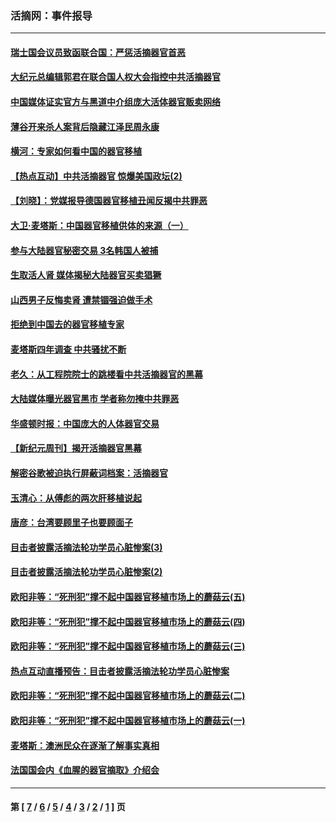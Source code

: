 ### 活摘网：事件报导
---
#### [瑞士国会议员致函联合国：严惩活摘器官首恶](../../pages/nf5877/n3691529.md) 
#### [大纪元总编辑郭君在联合国人权大会指控中共活摘器官](../../pages/nf5877/n3691146.md) 
#### [中国媒体证实官方与黑道中介组庞大活体器官贩卖网络](../../pages/nf5877/n3689263.md) 
#### [薄谷开来杀人案背后隐藏江泽民周永康](../../pages/nf5877/n3653543.md) 
#### [横河：专家如何看中国的器官移植](../../pages/nf5877/n3643941.md) 
#### [【热点互动】中共活摘器官 惊爆美国政坛(2)](../../pages/nf5877/n3641410.md) 
#### [【刘晓】：党媒报导德国器官移植丑闻反揭中共罪恶](../../pages/nf5877/n3640894.md) 
#### [大卫‧麦塔斯：中国器官移植供体的来源（一）](../../pages/nf5877/n3440424.md) 
#### [参与大陆器官秘密交易 3名韩国人被捕](../../pages/nf5877/n3436589.md) 
#### [生取活人肾 媒体揭秘大陆器官买卖猖獗](../../pages/nf5877/n3232398.md) 
#### [山西男子反悔卖肾 遭禁锢强迫做手术](../../pages/nf5877/n3168093.md) 
#### [拒绝到中国去的器官移植专家](../../pages/nf5877/n3122194.md) 
#### [麦塔斯四年调查  中共骚扰不断](../../pages/nf5877/n2928903.md) 
#### [老久：从工程院院士的跳楼看中共活摘器官的黑幕](../../pages/nf5877/n2919016.md) 
#### [大陆媒体曝光器官黑市 学者称勿掩中共罪恶](../../pages/nf5877/n2899245.md) 
#### [华盛顿时报：中国庞大的人体器官交易](../../pages/nf5877/n2889956.md) 
#### [【新纪元周刊】揭开活摘器官黑幕](../../pages/nf5877/n2881569.md) 
#### [解密谷歌被迫执行屏蔽词档案：活摘器官](../../pages/nf5877/n2859334.md) 
#### [玉清心：从傅彪的两次肝移植说起](../../pages/nf5877/n2778354.md) 
#### [唐彦：台湾要顾里子也要顾面子](../../pages/nf5877/n2762782.md) 
#### [目击者披露活摘法轮功学员心脏惨案(3)](../../pages/nf5877/n2758791.md) 
#### [目击者披露活摘法轮功学员心脏惨案(2)](../../pages/nf5877/n2757808.md) 
#### [欧阳非等：“死刑犯”撑不起中国器官移植市场上的蘑菇云(五)](../../pages/nf5877/n2757437.md) 
#### [欧阳非等：“死刑犯”撑不起中国器官移植市场上的蘑菇云(四)](../../pages/nf5877/n2756001.md) 
#### [欧阳非等：“死刑犯”撑不起中国器官移植市场上的蘑菇云(三)](../../pages/nf5877/n2754897.md) 
#### [热点互动直播预告：目击者披露活摘法轮功学员心脏惨案](../../pages/nf5877/n2753824.md) 
#### [欧阳非等：“死刑犯”撑不起中国器官移植市场上的蘑菇云(二)](../../pages/nf5877/n2752942.md) 
#### [欧阳非等：“死刑犯”撑不起中国器官移植市场上的蘑菇云(一)](../../pages/nf5877/n2752136.md) 
#### [麦塔斯：澳洲民众在逐渐了解事实真相](../../pages/nf5877/n2748626.md) 
#### [法国国会内《血腥的器官摘取》介绍会](../../pages/nf5877/n2747981.md) 

---
#### 第 [ [7](./7.md) / [6](./6.md) / [5](./5.md) / [4](./4.md) / [3](./3.md) / [2](./2.md) / [1](./1.md) ] 页
